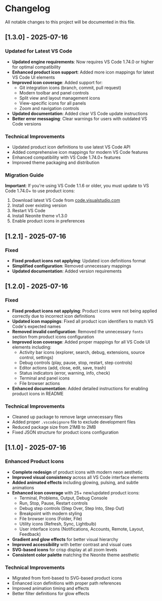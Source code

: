 # Changelog

All notable changes to this project will be documented in this file.

## [1.3.0] - 2025-07-16

### Updated for Latest VS Code

- **Updated engine requirements**: Now requires VS Code 1.74.0 or higher for optimal compatibility
- **Enhanced product icon support**: Added more icon mappings for latest VS Code UI elements
- **Improved icon coverage**: Added support for:
  - Git integration icons (branch, commit, pull request)
  - Modern toolbar and panel controls
  - Split view and layout management icons
  - View-specific icons for all panels
  - Zoom and navigation controls
- **Updated documentation**: Added clear VS Code update instructions
- **Better error messaging**: Clear warnings for users with outdated VS Code versions

### Technical Improvements

- Updated product icon definitions to use latest VS Code API
- Added comprehensive icon mappings for modern VS Code features
- Enhanced compatibility with VS Code 1.74.0+ features
- Improved theme packaging and distribution

### Migration Guide

**Important**: If you're using VS Code 1.1.6 or older, you must update to VS Code 1.74.0+ to use product icons:

1. Download latest VS Code from [code.visualstudio.com](https://code.visualstudio.com)
2. Install over existing version
3. Restart VS Code
4. Install Neonite theme v1.3.0
5. Enable product icons in preferences

## [1.2.1] - 2025-07-16

### Fixed

- **Fixed product icons not applying**: Updated icon definitions format
- **Simplified configuration**: Removed unnecessary mappings
- **Updated documentation**: Added version requirements

## [1.2.0] - 2025-07-16

### Fixed

- **Fixed product icons not applying**: Product icons were not being applied correctly due to incorrect icon definitions
- **Updated icon mappings**: Fixed all product icon identifiers to match VS Code's expected names
- **Removed invalid configuration**: Removed the unnecessary `fonts` section from product icons configuration
- **Improved icon coverage**: Added proper mappings for all VS Code UI elements including:
  - Activity bar icons (explorer, search, debug, extensions, source control, settings)
  - Debug controls (play, pause, stop, restart, step controls)
  - Editor actions (add, close, edit, save, trash)
  - Status indicators (error, warning, info, check)
  - Terminal and panel icons
  - File browser actions
- **Enhanced documentation**: Added detailed instructions for enabling product icons in README

### Technical Improvements

- Cleaned up package to remove large unnecessary files
- Added proper `.vscodeignore` file to exclude development files
- Reduced package size from 21MB to 2MB
- Fixed JSON structure for product icons configuration

## [1.1.0] - 2025-07-16

### Enhanced Product Icons

- **Complete redesign** of product icons with modern neon aesthetic
- **Improved visual consistency** across all VS Code interface elements
- **Added animated effects** including glowing, pulsing, and subtle animations
- **Enhanced icon coverage** with 25+ new/updated product icons:
  - Terminal, Problems, Output, Debug Console
  - Run, Stop, Pause, Restart controls
  - Debug step controls (Step Over, Step Into, Step Out)
  - Breakpoint with modern styling
  - File browser icons (Folder, File)
  - Utility icons (Refresh, Sync, Lightbulb)
  - User interface icons (Notifications, Accounts, Remote, Layout, Feedback)
- **Gradient and glow effects** for better visual hierarchy
- **Improved accessibility** with better contrast and visual cues
- **SVG-based icons** for crisp display at all zoom levels
- **Consistent color palette** matching the Neonite theme aesthetic

### Technical Improvements

- Migrated from font-based to SVG-based product icons
- Enhanced icon definitions with proper path references
- Improved animation timing and effects
- Better filter definitions for glow effects
